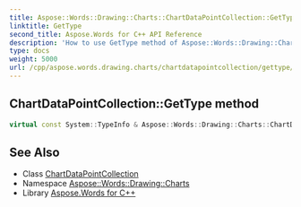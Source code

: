 ```yaml
---
title: Aspose::Words::Drawing::Charts::ChartDataPointCollection::GetType method
linktitle: GetType
second_title: Aspose.Words for C++ API Reference
description: 'How to use GetType method of Aspose::Words::Drawing::Charts::ChartDataPointCollection class in C++.'
type: docs
weight: 5000
url: /cpp/aspose.words.drawing.charts/chartdatapointcollection/gettype/
---
```

## ChartDataPointCollection::GetType method




```cpp
virtual const System::TypeInfo & Aspose::Words::Drawing::Charts::ChartDataPointCollection::GetType() const override
```

## See Also

* Class [ChartDataPointCollection](../)
* Namespace [Aspose::Words::Drawing::Charts](../../)
* Library [Aspose.Words for C++](../../../)
